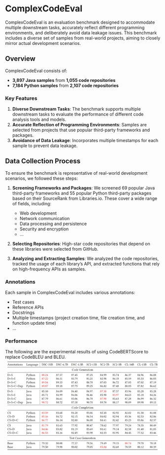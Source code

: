 # ComplexCodeEval

ComplexCodeEval is an evaluation benchmark designed to accommodate multiple downstream tasks, accurately reflect different programming environments, and deliberately avoid data leakage issues. This benchmark includes a diverse set of samples from real-world projects, aiming to closely mirror actual development scenarios.

## Overview

ComplexCodeEval consists of:
- **3,897 Java samples** from **1,055 code repositories**
- **7,184 Python samples** from **2,107 code repositories**

### Key Features

1. **Diverse Downstream Tasks**: The benchmark supports multiple downstream tasks to evaluate the performance of different code analysis tools and models.
2. **Accurate Reflection of Programming Environments**: Samples are selected from projects that use popular third-party frameworks and packages.
3. **Avoidance of Data Leakage**: Incorporates multiple timestamps for each sample to prevent data leakage.

## Data Collection Process

To ensure the benchmark is representative of real-world development scenarios, we followed these steps:

1. **Screening Frameworks and Packages**: We screened 69 popular Java third-party frameworks and 55 popular Python third-party packages based on their SourceRank from Libraries.io. These cover a wide range of fields, including:
   - Web development
   - Network communication
   - Data processing and persistence
   - Security and encryption
   - ...

2. **Selecting Repositories**: High-star code repositories that depend on these libraries were selected from GitHub.

3. **Analyzing and Extracting Samples**: We analyzed the code repositories, tracked the usage of each library’s API, and extracted functions that rely on high-frequency APIs as samples.

### Annotations

Each sample in ComplexCodeEval includes various annotations:
- Test cases
- Reference APIs
- Docstrings
- Multiple timestamps (project creation time, file creation time, and function update time)
- ...

### Performance

The following are the experimental results of using CodeBERTScore to replace CodeBLEU and BLEU.
![CodeBERTScore](./figures/CodeBERTScore.png)
